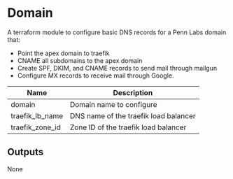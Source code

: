 # Domain

A terraform module to configure basic DNS records for a Penn Labs domain that:

* Point the apex domain to traefik
* CNAME all subdomains to the apex domain
* Create SPF, DKIM, and CNAME records to send mail through mailgun
* Configure MX records to receive mail through Google.

| Name            | Description                           |
| --------------- | ------------------------------------- |
| domain          | Domain name to configure              |
| traefik_lb_name | DNS name of the traefik load balancer |
| traefik_zone_id | Zone ID of the traefik load balancer  |

## Outputs

None
